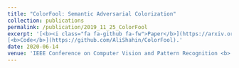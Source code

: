 ```yaml
---
title: "ColorFool: Semantic Adversarial Colorization"
collection: publications
permalink: /publication/2019_11_25_ColorFool
excerpt: '[<b><i class="fa fa-github fa-fw">Paper</b>](https://arxiv.org/pdf/1911.10891.pdf),
[<b>Code</b>](https://github.com/AliShahin/ColorFool).'
date: 2020-06-14
venue: 'IEEE Conference on Computer Vision and Pattern Recognition <b> (CVPR)</b>'
---
```


